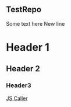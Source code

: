 ## TestRepo

Some text here
New line

# Header 1
## Header 2
### Header3
[JS Caller](http://www.lohjason.com/TestRepo/test)
